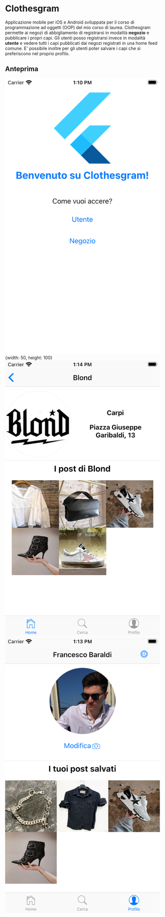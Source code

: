 # Clothesgram

Applicazione mobile per iOS e Android sviluppata per il corso di programmazione ad oggetti (OOP) del mio corso di laurea. Clothesgram permette ai negozi di abbigliamento di registrarsi in modalità **negozio** e pubblicare i propri capi. Gli utenti posso registrarsi invece in modalità **utente** e vedere tutti i capi pubblicati dai negozi registrati in una home feed comune. E' possibile inoltre per gli utenti poter salvare i capi che si preferiscono nel proprio profilo.

## Anteprima

![GitHub Logo](/contents/images/paginainizialeiOS.png) {width: 50, height: 100}
![GitHub Logo](/contents/images/postpageiOS.png)
![GitHub Logo](/contents/images/profilopageiOS.png)